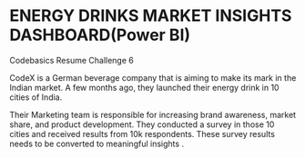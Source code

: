 # ENERGY DRINKS MARKET INSIGHTS DASHBOARD(Power BI)
Codebasics Resume Challenge 6

CodeX is a German beverage company that is aiming to make its mark in the Indian market. A few months ago, they launched their energy drink in 10 cities of India.

Their Marketing team is responsible for increasing brand awareness, market share, and product development. They conducted a survey in those 10 cities and received results from 10k respondents. These survey results needs to be converted to meaningful insights .
